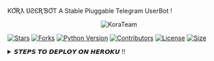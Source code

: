  ƘƠƦƛ ƲƧЄƦƁƠƬ
A Stable Pluggable Telegram UserBot !

<p align="center">
  <img src="https://telegra.ph/file/a103916ecb00e3d698a5c.jpg" alt="KoraTeam">
</p>

[![Stars](https://img.shields.io/github/stars/Kora-Network/KoraUserbot?style=flat-square&color=green)](https://github.com/Kora-Network/KoraUserbot/stargazers)
[![Forks](https://img.shields.io/github/forks/Kora-Network/KoraUserbot?style=flat-square&color=green)](https://github.com/Kora-Network/KoraUserbot/fork)
[![Python Version](https://img.shields.io/badge/Python-v3.9-blue)](https://www.python.org/)
[![Contributors](https://img.shields.io/github/contributors/Kora-network/KoraUserbot?style=flat-square&color=green)](https://github.com/Kora-Network/KoraUserbot/graphs/contributors)
[![License](https://img.shields.io/badge/License-AGPL-blue)](https://github.com/Kora-Network/KoraUserbot/blob/main/LICENSE)
[![Size](https://img.shields.io/github/repo-size/Kora-Network/KoraUserbot?style=flat-square&color=green)](https://github.com/Kora-Network/KoraUserbot/)











  
 <details>
 <summary>𝙎𝙏𝙀𝙋𝙎 𝙏𝙊 𝘿𝙀𝙋𝙇𝙊𝙔 𝙊𝙉 𝙃𝙀𝙍𝙊𝙆𝙐 !!</summary>
 <br>
  
[![Deploy](https://www.herokucdn.com/deploy/button.svg)](https://dashboard.heroku.com/new?button-urlhttps://github.com/kora-network/korauserbot)

## 🌀 𝙳𝙴𝙿𝙻𝙾𝚈 𝚃𝙾 𝙷𝙴𝚁𝙾𝙺𝚄 🌀
- Get your `API_ID` and `API_HASH` from ☞ [HERE](https://t.me/ApiHashBot)    
- Get your `STRING SESSION` from ☞ [HERE](https://t.me/StringSessionGen_Bot)
- Create a bot And Get Bot `Token` ☞ [HERE](https://t.me/Botfather)






- 🅜🅐🅓🅔 🅦🅘🅣🅗 💞 🅑🅨 ☞ [KoraTeaM](https://t.me/KoraTeaM) ! <br />

# 💕 ƇƦЄƊƖƬƧ 💕
 [🌀 ҜØŘΔ Ŧ€ΔΜ 🌀](https://t.me/KoraTeam) 
